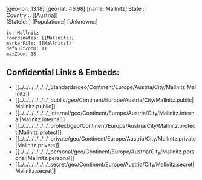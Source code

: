 ﻿---
location: [46.98,13.18] 
mapzoom: [7,12] 
mapmarker: city 
type: City
tags:
- geo/City


SpocWebEntityId: 32235
isDeleted: false
confidential: public

---
[geo-lon::13.18] 
[geo-lat::46.98] 
[name::Mallnitz] 
State ::  
Country :: [[Austria]]  
[StateId::] 
[Population::] 
[Unknown::] 


```leaflet
id: Mallnitz
coordinates: [[Mallnitz]] 
markerFile: [[Mallnitz]] 
defaultZoom: 11 
maxZoom: 18
```


## Confidential Links & Embeds: 
- [[../../../../../../_Standards/geo/Continent/Europe/Austria/City/Mallnitz|Mallnitz]] 
- [[../../../../../../_public/geo/Continent/Europe/Austria/City/Mallnitz.public|Mallnitz.public]] 
- [[../../../../../../_internal/geo/Continent/Europe/Austria/City/Mallnitz.internal|Mallnitz.internal]] 
- [[../../../../../../_protect/geo/Continent/Europe/Austria/City/Mallnitz.protect|Mallnitz.protect]] 
- [[../../../../../../_private/geo/Continent/Europe/Austria/City/Mallnitz.private|Mallnitz.private]] 
- [[../../../../../../_personal/geo/Continent/Europe/Austria/City/Mallnitz.personal|Mallnitz.personal]] 
- [[../../../../../../_secret/geo/Continent/Europe/Austria/City/Mallnitz.secret|Mallnitz.secret]] 
